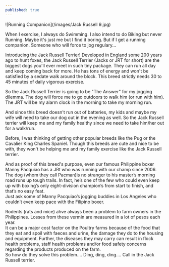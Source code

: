 ```yaml
---
published: true
---
```

![Running Companion](/images/Jack Russell 9.jpg)

When I exercise, I always do Swimming. I also intend to do Biking but never Running. Maybe it's just me but I find it boring. But if I get a running companion. Someone who will force to jog regulary...

Introducing the Jack Russell Terrier! Developed in England some 200 years ago to hunt foxes, the Jack Russell Terrier (Jacks or JRT for short) are the biggest dogs you'll ever meet in such tiny package. They can run all day and keep coming back for more. He has tons of energy and won't be satisfied by a sedate walk around the block. This breed strictly needs 30 to 45 minutes of daily vigorous exercise.

So the Jack Russell Terrier is going to be "The Answer" for my jogging dilemma. The dog will force me to go outdoors to walk him (or run with him). The JRT will be my alarm clock in the morning to take my  morning run.

And since this breed doesn't run out of batteries, my kids and maybe my wife will need to take our dog out in the evening as well. So the Jack Russell terrier will keep me and my family healthy since we need to take him/her out for a walk/run.

Before, I was thinking of getting other popular breeds like the Pug or the Cavalier King Charles Spaniel. Though this breeds are cute and nice to be with, they won't be helping me and my family exercise like the Jack Russell terrier.

And as proof of this breed's purpose, even our famous Philippine boxer Manny Pacquiao has a JRt who was running with our champ since 2006. The dog (whom they call Pacman)is no stranger to his master’s morning road runs up tough trails. In fact, he’s one of the few who could even keep up with boxing’s only eight-division champion’s from start to finish, and that’s no easy feat.   
Just ask some of Manny Pacquiao’s jogging buddies in Los Angeles who couldn’t even keep pace with the Filipino boxer.

Rodents (rats and mice) ahve always been a problem to farm owners in the Philippines. Losses from these vermin are measured in a lot of pesos each year.   
It can be a major cost factor on the Poultry farms because of the food that they eat and spoil with faeces and urine, the damage they do to the housing and equipment. Further, the diseases they may carry can result in flock health problems, staff health problems and/or food safety concerns regarding the products produced on the farm.   
So how do they solve this problem.... Ding, ding, ding.... Call in the Jack Russell terrier. 